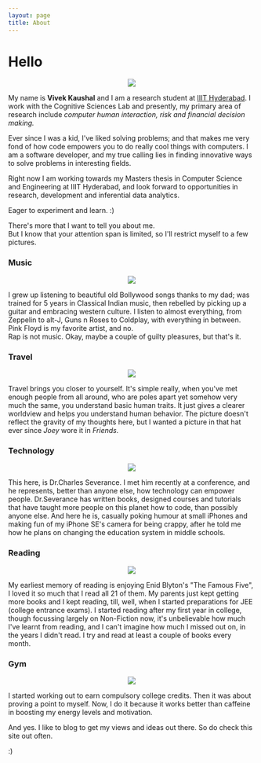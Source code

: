 ```yaml
---
layout: page
title: About
---
```


# Hello 

<center>
<img src="{{site.url}}/assets/images/selfie.jpg">
</center>

My name is **Vivek Kaushal** and I am a research student at [IIIT Hyderabad](https://iiit.ac.in). I work with the Cognitive Sciences Lab and presently, my primary area of research include *computer human interaction, risk and financial decision making.*

Ever since I was a kid, I've liked solving problems; and that makes me very fond of how code empowers you to do really cool things with computers. I am a software developer, and my true calling lies in finding innovative ways to solve problems in interesting fields.

Right now I am working towards my Masters thesis in Computer Science and Engineering at IIIT Hyderabad, and look forward to opportunities in research, development and inferential data analytics.

Eager to experiment and learn. :)

There's more that I want to tell you about me.  
But I know that your attention span is limited, so I'll restrict myself to a few pictures.

### Music
<center>
<img src="{{site.url}}/assets/images/music.jpg">
</center>

I grew up listening to beautiful old Bollywood songs thanks to my dad; was trained for 5 years in Classical Indian music, then rebelled by picking up a guitar and embracing western culture. I listen to almost everything, from Zeppelin to alt-J, Guns n Roses to Coldplay, with everything in between. Pink Floyd is my favorite artist, and no.  
Rap is not music. Okay, maybe a couple of guilty pleasures, but that's it.

### Travel
<center>
<img src="{{site.url}}/assets/images/london.jpg">
</center>

Travel brings you closer to yourself. It's simple really, when you've met enough people from all around, who are poles apart yet somehow very much the same, you understand basic human traits. It just gives a clearer worldview and helps you understand human behavior. The picture doesn't reflect the gravity of my thoughts here, but I wanted a picture in that hat ever since *Joey* wore it in *Friends.*

### Technology
<center>
<img src="{{site.url}}/assets/images/severance.jpg">
</center>

This here, is Dr.Charles Severance. I met him recently at a conference, and he represents, better than anyone else, how technology can empower people. Dr.Severance has written books, designed courses and tutorials that have taught more people on this planet how to code, than possibly anyone else. And here he is, casually poking humour at small iPhones and making fun of my iPhone SE's camera for being crappy, after he told me how he plans on changing the education system in middle schools.

### Reading
<center>
<img src="{{site.url}}/assets/images/book.jpg">
</center>

My earliest memory of reading is enjoying Enid Blyton's "The Famous Five", I loved it so much that I read all 21 of them. My parents just kept getting more books and I kept reading, till, well, when I started preparations for JEE (college entrance exams). I started reading after my first year in college, though focussing largely on Non-Fiction now, it's unbelievable how much I've learnt from reading, and I can't imagine how much I missed out on, in the years I didn't read. I try and read at least a couple of books every month.

### Gym
<center>
<img src="{{site.url}}/assets/images/gym.png">
</center>

I started working out to earn compulsory college credits. Then it was about proving a point to myself. Now, I do it because it works better than caffeine in boosting my energy levels and motivation.  

And yes. I like to blog to get my views and ideas out there. So do check this site out often. 

:)